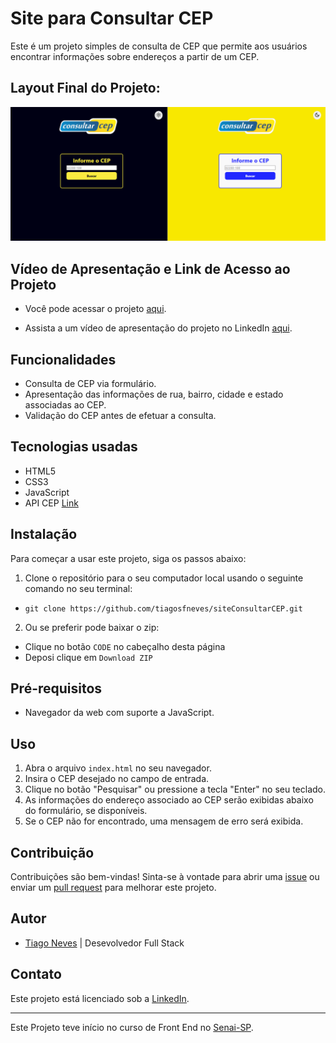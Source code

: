 # Site para Consultar CEP

Este é um projeto simples de consulta de CEP que permite aos usuários encontrar informações sobre endereços a partir de um CEP.

## Layout Final do Projeto:

![Visão da Página inicial](./assets/layoutFinal.png)

## Vídeo de Apresentação e Link de Acesso ao Projeto

- Você pode acessar o projeto [aqui](https://soft-faloodeh-69b134.netlify.app/).

- Assista a um vídeo de apresentação do projeto no LinkedIn [aqui](https://bit.ly/Site_Consultar_CEP_In).

## Funcionalidades

- Consulta de CEP via formulário.
- Apresentação das informações de rua, bairro, cidade e estado associadas ao CEP.
- Validação do CEP antes de efetuar a consulta.

## Tecnologias usadas

- HTML5
- CSS3
- JavaScript
- API CEP [Link]("https://viacep.com.br/ws/")

## Instalação

Para começar a usar este projeto, siga os passos abaixo:

1. Clone o repositório para o seu computador local usando o seguinte comando no seu terminal:

- `git clone https://github.com/tiagosfneves/siteConsultarCEP.git`

2. Ou se preferir pode baixar o zip:
- Clique no botão `CODE` no cabeçalho desta página
- Deposi clique em `Download ZIP`


## Pré-requisitos

- Navegador da web com suporte a JavaScript.

## Uso

1. Abra o arquivo `index.html` no seu navegador.
2. Insira o CEP desejado no campo de entrada.
3. Clique no botão "Pesquisar" ou pressione a tecla "Enter" no seu teclado.
4. As informações do endereço associado ao CEP serão exibidas abaixo do formulário, se disponíveis.
5. Se o CEP não for encontrado, uma mensagem de erro será exibida.

## Contribuição

Contribuições são bem-vindas! Sinta-se à vontade para abrir uma [issue](https://github.com/tiagosfneves/siteConsultarCEP/issues) ou enviar um [pull request](https://github.com/tiagosfneves/siteConsultarCEP/pulls) para melhorar este projeto.

## Autor

- [Tiago Neves](https://bit.ly/Gh_tiagosfneves) |  Desevolvedor Full Stack

## Contato

Este projeto está licenciado sob a [LinkedIn](https://bit.ly/In_tiagosfneves).

---
Este Projeto teve início no curso de Front End no [Senai-SP](https://www.sp.senai.br/).
